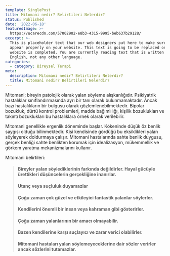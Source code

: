 ```yaml
---
template: SinglePost
title: Mitomani nedir? Belirtileri Nelerdir?
status: Published
date: '2022-06-18'  
featuredImage: >-
  https://ucarecdn.com/57002902-e8b3-4315-9995-beb637b29128/
excerpt: >-
  This is placeholder text that our web designers put here to make sure words
  appear properly on your website. This text is going to be replaced once the
  website is completed. You are currently reading text that is written in
  English, not any other language.
categories:
  - category: Bireysel Terapi
meta:
  description: Mitomani nedir? Belirtileri Nelerdir?
  title: Mitomani nedir? Belirtileri Nelerdir?
---
```


Mitomani; bireyin patolojik olarak yalan söyleme alışkanlığıdır. Psikiyatrik hastalıklar sınıflandırmasında ayrı bir tanı olarak bulunmamaktadır. Ancak bazı hastalıkların bir bulgusu olarak gözlemlenebilmektedir. Bipolar bozukluk, dürtü kontrol problemleri, madde bağımlılığı, kişilik bozuklukları ve takıntı bozuklukları bu hastalıklara örnek olarak verilebilir.

Mitomani genellikle ergenlik döneminde başlar. Kökeninde düşük öz benlik saygısı olduğu bilinmektedir. Kişi kendisinde gördüğü bu eksiklikleri yalan söyleyerek doldurmaya çalışır. Mitomani hastalarında sahte benlik duygusu, gerçek benliği sahte benlikten korumak için idealizasyon, mükemmellik ve görkem yaratma mekanizmalarını kullanır.

Mitomani belirtileri:

> #### Bireyler yalan söylediklerinin farkında değildirler. Hayal gücüyle ürettikleri düşüncelerin gerçekliğine inanırlar.
>
> #### Utanç veya suçluluk duyamazlar
>
> #### Çoğu zaman çok güzel ve etkileyici fantastik yalanlar söylerler.
>
> #### Kendilerini önemli bir insan veya kahraman gibi gösterirler.
>
> #### Çoğu zaman yalanlarının bir amacı olmayabilir.
>
> #### Bazen kendilerine karşı suçlayıcı ve zarar verici olabilirler.
>
> #### Mitomani hastaları yalan söylemeyeceklerine dair sözler verirler ancak sözlerini tutamazlar.
